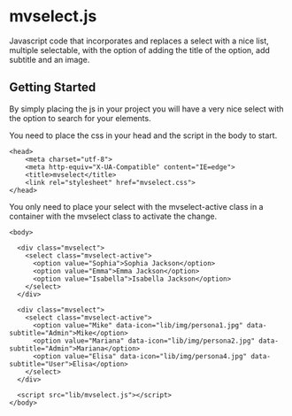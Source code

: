# mvselect.js
Javascript code that incorporates and replaces a select with a nice list, multiple selectable,
with the option of adding the title of the option, add subtitle and an image.

## Getting Started

By simply placing the js in your project you will have a very nice select with the 
option to search for your elements.

You need to place the css in your head and the script in the body to start.
```
<head>
	<meta charset="utf-8">
	<meta http-equiv="X-UA-Compatible" content="IE=edge">
	<title>mvselect</title>
	<link rel="stylesheet" href="mvselect.css">
</head>

```
You only need to place your select with the mvselect-active class in a container 
with the mvselect class to activate the change.
```
<body>

  <div class="mvselect">
    <select class="mvselect-active">
      <option value="Sophia">Sophia Jackson</option>
      <option value="Emma">Emma Jackson</option>
      <option value="Isabella">Isabella Jackson</option>
    </select>
  </div>
  
  <div class="mvselect">
    <select class="mvselect-active">
      <option value="Mike" data-icon="lib/img/persona1.jpg" data-subtitle="Admin">Mike</option>
      <option value="Mariana" data-icon="lib/img/persona2.jpg" data-subtitle="Admin">Mariana</option>
      <option value="Elisa" data-icon="lib/img/persona4.jpg" data-subtitle="User">Elisa</option>
    </select>
  </div>
  
  <script src="lib/mvselect.js"></script>
</body>
```

